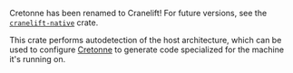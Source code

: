 Cretonne has been renamed to Cranelift! For future versions, see the
[`cranelift-native`](https://crates.io/crates/cranelift-native) crate.

This crate performs autodetection of the host architecture, which can be used to
configure [Cretonne](https://crates.io/crates/cretonne) to generate code
specialized for the machine it's running on.

